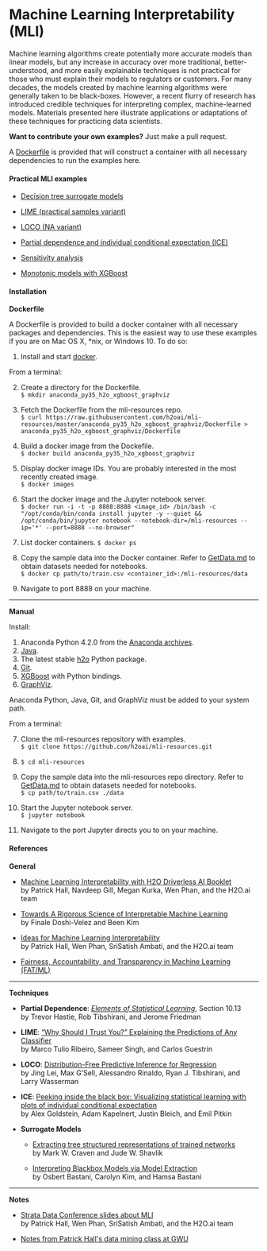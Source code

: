 # Machine Learning Interpretability (MLI)

Machine learning algorithms create potentially more accurate models than linear models, but any increase in accuracy over more traditional, better-understood, and more easily explainable techniques is not practical for those who must explain their models to regulators or customers. For many decades, the models created by machine learning algorithms were generally taken to be black-boxes. However, a recent flurry of research has introduced credible techniques for interpreting complex, machine-learned models. Materials presented here illustrate applications or adaptations of these techniques for practicing data scientists.

**Want to contribute your own examples?** Just make a pull request.

A [Dockerfile](anaconda_py35_h2o_xgboost_graphviz/Dockerfile) is provided that will construct a container with all necessary dependencies to run the examples here.

#### Practical MLI examples

  * [Decision tree surrogate models](notebooks/dt_surrogate.ipynb)

  * [LIME (practical samples variant)](notebooks/lime.ipynb)

  * [LOCO (NA variant)](notebooks/loco.ipynb)

  * [Partial dependence and individual conditional expectation (ICE)](notebooks/pdp_ice.ipynb)  

  * [Sensitivity analysis](notebooks/sensitivity_analysis.ipynb)

  * [Monotonic models with XGBoost](notebooks/mono_xgboost.ipynb)

#### Installation

**Dockerfile**

A Dockerfile is provided to build a docker container with all necessary packages and dependencies. This is the easiest way to use these examples if you are on Mac OS X, \*nix, or Windows 10. To do so:

  1. Install and start [docker](https://www.docker.com/).

  From a terminal:

  2. Create a directory for the Dockerfile.</br>
  `$ mkdir anaconda_py35_h2o_xgboost_graphviz`

  3. Fetch the Dockerfile from the mli-resources repo.</br>
  `$ curl https://raw.githubusercontent.com/h2oai/mli-resources/master/anaconda_py35_h2o_xgboost_graphviz/Dockerfile > anaconda_py35_h2o_xgboost_graphviz/Dockerfile`

  4. Build a docker image from the Dockefile.</br>
  `$ docker build anaconda_py35_h2o_xgboost_graphviz`

  5. Display docker image IDs. You are probably interested in the most recently created image. </br>
  `$ docker images`

  6. Start the docker image and the Jupyter notebook server.</br>
   `$ docker run -i -t -p 8888:8888 <image_id> /bin/bash -c "/opt/conda/bin/conda install jupyter -y --quiet && /opt/conda/bin/jupyter notebook --notebook-dir=/mli-resources --ip='*' --port=8888 --no-browser"`

  7. List docker containers.
  `$ docker ps`

  8. Copy the sample data into the Docker container. Refer to [GetData.md](data/GetData.md) to obtain datasets needed for notebooks.</br>
  `$ docker cp path/to/train.csv <container_id>:/mli-resources/data`

  9. Navigate to port 8888 on your machine.

***

**Manual**

  Install:

  1. Anaconda Python 4.2.0 from the [Anaconda archives](https://repo.continuum.io/archive/).
  2. [Java](https://java.com/download).
  3. The latest stable [h2o](https://www.h2o.ai/download/) Python package.
  4. [Git](https://git-scm.com/downloads).
  5. [XGBoost](https://github.com/dmlc/xgboost) with Python bindings.
  6. [GraphViz](http://www.graphviz.org/).

  Anaconda Python, Java, Git, and GraphViz must be added to your system path.

  From a terminal:

  7. Clone the mli-resources repository with examples.</br>
  `$ git clone https://github.com/h2oai/mli-resources.git`

  8. `$ cd mli-resources`

  9. Copy the sample data into the mli-resources repo directory. Refer to [GetData.md](data/GetData.md) to obtain datasets needed for notebooks.</br>
  `$ cp path/to/train.csv ./data`

  9. Start the Jupyter notebook server.</br>
  `$ jupyter notebook`

  10. Navigate to the port Jupyter directs you to on your machine.

#### References

**General**

* [Machine Learning Interpretability with H2O Driverless AI Booklet](https://www.h2o.ai/wp-content/uploads/2017/09/MLI.pdf)</br>
by Patrick Hall, Navdeep Gill, Megan Kurka, Wen Phan, and the H2O.ai team

* [Towards A Rigorous Science of Interpretable Machine Learning](https://arxiv.org/pdf/1702.08608.pdf)</br>
by Finale Doshi-Velez and Been Kim

* [Ideas for Machine Learning Interpretability](https://www.oreilly.com/ideas/ideas-on-interpreting-machine-learning)</br>
by Patrick Hall, Wen Phan, SriSatish Ambati, and the H2O.ai team

* [Fairness, Accountability, and Transparency in Machine Learning (FAT/ML)](https://www.fatml.org/)

***

**Techniques**

* **Partial Dependence**: [*Elements of Statistical Learning*](https://web.stanford.edu/~hastie/ElemStatLearn/printings/ESLII_print12.pdf), Section 10.13</br>
by Trevor Hastie, Rob Tibshirani, and Jerome Friedman

* **LIME**: [“Why Should I Trust You?” Explaining the Predictions of Any Classifier](http://www.kdd.org/kdd2016/papers/files/rfp0573-ribeiroA.pdf)</br>
by Marco Tulio Ribeiro, Sameer Singh, and Carlos Guestrin

* **LOCO**: [Distribution-Free Predictive Inference for Regression](http://www.stat.cmu.edu/~ryantibs/papers/conformal.pdf)</br>
by Jing Lei, Max G’Sell, Alessandro Rinaldo, Ryan J. Tibshirani, and Larry Wasserman

* **ICE**: [Peeking inside the black box: Visualizing statistical learning with plots of individual conditional expectation](https://arxiv.org/pdf/1309.6392.pdf)</br>
by Alex Goldstein, Adam Kapelnert, Justin Bleich, and Emil Pitkin

* **Surrogate Models**
  * [Extracting tree structured representations of trained networks](https://papers.nips.cc/paper/1152-extracting-tree-structured-representations-of-trained-networks.pdf)</br>
  by Mark W. Craven and Jude W. Shavlik

  * [Interpreting Blackbox Models via Model Extraction](https://arxiv.org/pdf/1705.08504.pdf)</br>
  by Osbert Bastani, Carolyn Kim, and Hamsa Bastani

***

**Notes**

* [Strata Data Conference slides about MLI](notes/strata_mli_sept_17.pdf) </br>
by Patrick Hall, Wen Phan, SriSatish Ambati, and the H2O.ai team

* [Notes from Patrick Hall's data mining class at GWU](https://github.com/jphall663/GWU_data_mining/blob/master/10_model_interpretability/notes/instructor_notes.pdf)
